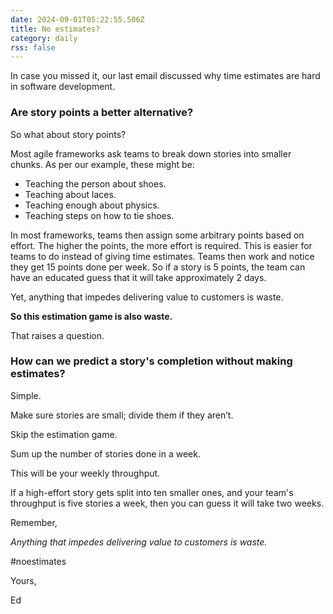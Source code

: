 ```yaml
---
date: 2024-09-01T05:22:55.506Z
title: No estimates?
category: daily
rss: false
---
```

In case you missed it, our last email discussed why time estimates are hard in software development.

### Are story points a better alternative?

So what about story points?

Most agile frameworks ask teams to break down stories into smaller chunks. As per our example, these might be:

- Teaching the person about shoes.
- Teaching about laces.
- Teaching enough about physics.
- Teaching steps on how to tie shoes.

In most frameworks, teams then assign some arbitrary points based on effort.
The higher the points, the more effort is required. This is easier for teams to do instead of giving time estimates.
Teams then work and notice they get 15 points done per week.
So if a story is 5 points, the team can have an educated guess that it will take approximately 2 days.

Yet, anything that impedes delivering value to customers is waste.

**So this estimation game is also waste.**

That raises a question.

### How can we predict a story's completion without making estimates?

Simple.

Make sure stories are small; divide them if they aren’t.

Skip the estimation game.

Sum up the number of stories done in a week.

This will be your weekly throughput.

If a high-effort story gets split into ten smaller ones, and your team's throughput is five stories a week, then you can guess it will take two weeks.

Remember,

*Anything that impedes delivering value to customers is waste.*

#noestimates

Yours,

Ed